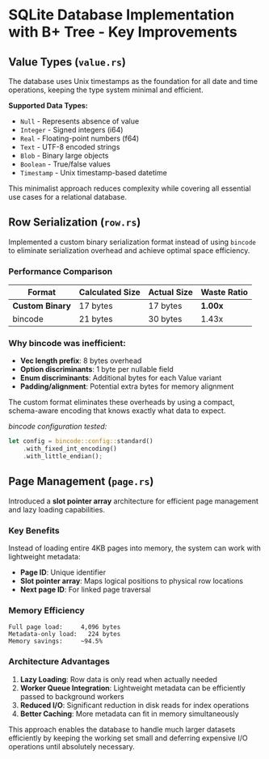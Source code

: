 # SQLite Database Implementation with B+ Tree - Key Improvements

## Value Types (`value.rs`)

The database uses Unix timestamps as the foundation for all date and time operations, keeping the type system minimal and efficient.

**Supported Data Types:**
- `Null` - Represents absence of value
- `Integer` - Signed integers (i64)
- `Real` - Floating-point numbers (f64)
- `Text` - UTF-8 encoded strings
- `Blob` - Binary large objects
- `Boolean` - True/false values
- `Timestamp` - Unix timestamp-based datetime

This minimalist approach reduces complexity while covering all essential use cases for a relational database.

## Row Serialization (`row.rs`)

Implemented a custom binary serialization format instead of using `bincode` to eliminate serialization overhead and achieve optimal space efficiency.

### Performance Comparison

| Format | Calculated Size | Actual Size | Waste Ratio |
|--------|----------------|-------------|-------------|
| **Custom Binary** | 17 bytes | 17 bytes | **1.00x** |
| bincode | 21 bytes | 30 bytes | 1.43x |

### Why bincode was inefficient:
- **Vec length prefix**: 8 bytes overhead
- **Option discriminants**: 1 byte per nullable field
- **Enum discriminants**: Additional bytes for each Value variant
- **Padding/alignment**: Potential extra bytes for memory alignment

The custom format eliminates these overheads by using a compact, schema-aware encoding that knows exactly what data to expect.

*bincode configuration tested:*
```rust
let config = bincode::config::standard()
    .with_fixed_int_encoding()
    .with_little_endian();
```

## Page Management (`page.rs`)

Introduced a **slot pointer array** architecture for efficient page management and lazy loading capabilities.

### Key Benefits

Instead of loading entire 4KB pages into memory, the system can work with lightweight metadata:

- **Page ID**: Unique identifier
- **Slot pointer array**: Maps logical positions to physical row locations
- **Next page ID**: For linked page traversal

### Memory Efficiency

```
Full page load:     4,096 bytes
Metadata-only load:   224 bytes
Memory savings:     ~94.5%
```

### Architecture Advantages

1. **Lazy Loading**: Row data is only read when actually needed
2. **Worker Queue Integration**: Lightweight metadata can be efficiently passed to background workers
3. **Reduced I/O**: Significant reduction in disk reads for index operations
4. **Better Caching**: More metadata can fit in memory simultaneously

This approach enables the database to handle much larger datasets efficiently by keeping the working set small and deferring expensive I/O operations until absolutely necessary.